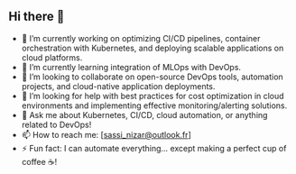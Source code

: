 ## Hi there 👋

- 🔭 I’m currently working on optimizing CI/CD pipelines, container orchestration with Kubernetes, and deploying scalable applications on cloud platforms.  
- 🌱 I’m currently learning integration of MLOps with DevOps.  
- 👯 I’m looking to collaborate on open-source DevOps tools, automation projects, and cloud-native application deployments.  
- 🤔 I’m looking for help with best practices for cost optimization in cloud environments and implementing effective monitoring/alerting solutions.  
- 💬 Ask me about Kubernetes, CI/CD, cloud automation, or anything related to DevOps!  
- 📫 How to reach me: [sassi_nizar@outlook.fr]  
- ⚡ Fun fact: I can automate everything… except making a perfect cup of coffee ☕!  


